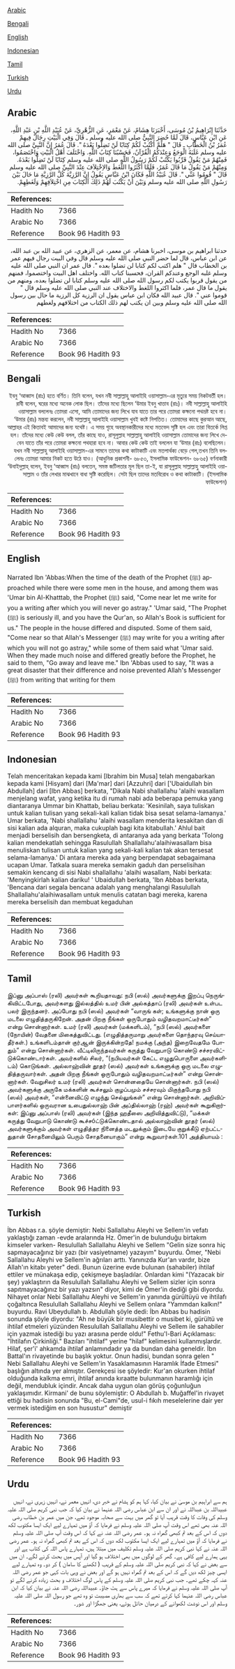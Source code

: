 [Arabic](#arabic)

[Bengali](#bengali)

[English](#english)

[Indonesian](#indonesian)

[Tamil](#tamil)

[Turkish](#turkish)

[Urdu](#urdu)

## Arabic


<div dir="rtl" lang="ar" style={{fontSize:'larger',backgroundColor:'#f8f9fa',padding:20}}>
حَدَّثَنَا إِبْرَاهِيمُ بْنُ مُوسَى، أَخْبَرَنَا هِشَامٌ، عَنْ مَعْمَرٍ، عَنِ الزُّهْرِيِّ، عَنْ عُبَيْدِ اللَّهِ بْنِ عَبْدِ اللَّهِ، عَنِ ابْنِ عَبَّاسٍ، قَالَ لَمَّا حُضِرَ النَّبِيُّ صلى الله عليه وسلم ـ قَالَ وَفِي الْبَيْتِ رِجَالٌ فِيهِمْ عُمَرُ بْنُ الْخَطَّابِ ـ قَالَ ‏"‏ هَلُمَّ أَكْتُبْ لَكُمْ كِتَابًا لَنْ تَضِلُّوا بَعْدَهُ ‏"‏‏.‏ قَالَ عُمَرُ إِنَّ النَّبِيَّ صلى الله عليه وسلم غَلَبَهُ الْوَجَعُ وَعِنْدَكُمُ الْقُرْآنُ، فَحَسْبُنَا كِتَابُ اللَّهِ‏.‏ وَاخْتَلَفَ أَهْلُ الْبَيْتِ وَاخْتَصَمُوا، فَمِنْهُمْ مَنْ يَقُولُ قَرِّبُوا يَكْتُبْ لَكُمْ رَسُولُ اللَّهِ صلى الله عليه وسلم كِتَابًا لَنْ تَضِلُّوا بَعْدَهُ‏.‏ وَمِنْهُمْ مَنْ يَقُولُ مَا قَالَ عُمَرُ، فَلَمَّا أَكْثَرُوا اللَّغَطَ وَالاِخْتِلاَفَ عِنْدَ النَّبِيِّ صلى الله عليه وسلم قَالَ ‏"‏ قُومُوا عَنِّي ‏"‏‏.‏ قَالَ عُبَيْدُ اللَّهِ فَكَانَ ابْنُ عَبَّاسٍ يَقُولُ إِنَّ الرَّزِيَّةَ كُلَّ الرَّزِيَّةِ مَا حَالَ بَيْنَ رَسُولِ اللَّهِ صلى الله عليه وسلم وَبَيْنَ أَنْ يَكْتُبَ لَهُمْ ذَلِكَ الْكِتَابَ مِنِ اخْتِلاَفِهِمْ وَلَغَطِهِمْ‏.‏
</div>
<div style={{backgroundColor:'#f8f9fa',padding:20, marginBottom: 10}}><table> <thead> <tr> <th>References:</th> <th></th> </tr> </thead> <tbody><tr><td>Hadith No</td><td>7366</td></tr><tr><td>Arabic No</td><td>7366</td></tr><tr><td>Reference</td><td>Book 96 Hadith 93</td></tr></tbody></table></div>


<div dir="rtl" lang="ar" style={{fontSize:'larger',backgroundColor:'#f8f9fa',padding:20}}>
حدثنا ابراهيم بن موسى، اخبرنا هشام، عن معمر، عن الزهري، عن عبيد الله بن عبد الله، عن ابن عباس، قال لما حضر النبي صلى الله عليه وسلم قال وفي البيت رجال فيهم عمر بن الخطاب قال " هلم اكتب لكم كتابا لن تضلوا بعده ". قال عمر ان النبي صلى الله عليه وسلم غلبه الوجع وعندكم القران، فحسبنا كتاب الله. واختلف اهل البيت واختصموا، فمنهم من يقول قربوا يكتب لكم رسول الله صلى الله عليه وسلم كتابا لن تضلوا بعده. ومنهم من يقول ما قال عمر، فلما اكثروا اللغط والاختلاف عند النبي صلى الله عليه وسلم قال " قوموا عني ". قال عبيد الله فكان ابن عباس يقول ان الرزية كل الرزية ما حال بين رسول الله صلى الله عليه وسلم وبين ان يكتب لهم ذلك الكتاب من اختلافهم ولغطهم
</div>
<div style={{backgroundColor:'#f8f9fa',padding:20, marginBottom: 10}}><table> <thead> <tr> <th>References:</th> <th></th> </tr> </thead> <tbody><tr><td>Hadith No</td><td>7366</td></tr><tr><td>Arabic No</td><td>7366</td></tr><tr><td>Reference</td><td>Book 96 Hadith 93</td></tr></tbody></table></div>

## Bengali


<div dir="rtl" lang="bn" style={{fontSize:'larger',backgroundColor:'#f8f9fa',padding:20}}>
ইবনু ‘আব্বাস (রাঃ) হতে বর্ণিত। তিনি বলেন, যখন নবী সাল্লাল্লাহু আলাইহি ওয়াসাল্লাম-এর মৃত্যুর সময় নিকটবর্তী হল। রাবী বলেন, ঘরের মধ্যে অনেক লোক ছিল। তাঁদের মধ্যে ছিলেন ‘উমার ইবনু খাত্তাব (রাঃ)। নবী সাল্লাল্লাহু আলাইহি ওয়াসাল্লাম বললেনঃ তোমরা এসো, আমি তোমাদের জন্য লিখে যাব যাতে তার পরে তোমরা কক্ষনো পথভ্রষ্ট হবে না। ‘উমার (রাঃ) মন্তব্য করলেন, নবী সাল্লাল্লাহু আলাইহি ওয়াসাল্লাম খুবই কষ্টে নিপতিত। তোমাদের কাছে কুরআন আছে, আল্লাহর এই কিতাবই আমাদের জন্য যথেষ্ট। এ সময় গৃহে অবস্থানকারীদের মধ্যে মতভেদ সৃষ্টি হল এবং তারা বিতর্কে লিপ্ত হল। তাঁদের মধ্যে কেউ কেউ বলল, তাঁর কাছে যাও, রাসূলুল্লাহ সাল্লাল্লাহু আলাইহি ওয়াসাল্লাম তোমাদের জন্য লিখে দেবেন যাতে তাঁর পরে তোমরা কক্ষনো পথহারা হবে না। আবার কেউ কেউ তাই বললেন যা ‘উমার (রাঃ) বলেছিলেন। যখন নবী সাল্লাল্লাহু আলাইহি ওয়াসাল্লাম-এর সামনে তাদের কথা কাটাকাটি এবং মতপার্থক্য বেড়ে গেল,তখন তিনি বললেনঃ তোমরা আমার নিকট হতে উঠে যাও। (আধুনিক প্রকাশনী- ৬৮৫৩, ইসলামিক ফাউন্ডেশন- ৬৮৬৫) বর্ণনাকারী ‘উবাইদুল্লাহ্ বলেন, ইবনু ‘আব্বাস (রাঃ) বলতেন, সমস্ত জটিলতার মূল ছিল তা-ই, যা রাসূলুল্লাহ সাল্লাল্লাহু আলাইহি ওয়াসাল্লাম ও তাঁর লেখার মাঝখানে বাধা সৃষ্টি করেছিল। সেটা ছিল তাদের মতবিরোধ ও কথা কাটাকাটি। (ইসলামিক ফাউন্ডেশন)
</div>
<div style={{backgroundColor:'#f8f9fa',padding:20, marginBottom: 10}}><table> <thead> <tr> <th>References:</th> <th></th> </tr> </thead> <tbody><tr><td>Hadith No</td><td>7366</td></tr><tr><td>Arabic No</td><td>7366</td></tr><tr><td>Reference</td><td>Book 96 Hadith 93</td></tr></tbody></table></div>

## English


<div dir="ltr" lang="en" style={{fontSize:'larger',backgroundColor:'#f8f9fa',padding:20}}>
Narrated Ibn 'Abbas:When the time of the death of the Prophet (ﷺ) approached while there were some men in the house, and among them was 'Umar bin Al-Khatttab, the Prophet (ﷺ) said, "Come near let me write for you a writing after which you will never go astray." 'Umar said, "The Prophet (ﷺ) is seriously ill, and you have the Qur'an, so Allah's Book is sufficient for us." The people in the house differed and disputed. Some of them said, "Come near so that Allah's Messenger (ﷺ) may write for you a writing after which you will not go astray," while some of them said what 'Umar said. When they made much noise and differed greatly before the Prophet, he said to them, "Go away and leave me." Ibn 'Abbas used to say, "It was a great disaster that their difference and noise prevented Allah's Messenger (ﷺ) from writing that writing for them
</div>
<div style={{backgroundColor:'#f8f9fa',padding:20, marginBottom: 10}}><table> <thead> <tr> <th>References:</th> <th></th> </tr> </thead> <tbody><tr><td>Hadith No</td><td>7366</td></tr><tr><td>Arabic No</td><td>7366</td></tr><tr><td>Reference</td><td>Book 96 Hadith 93</td></tr></tbody></table></div>

## Indonesian


<div dir="ltr" lang="id" style={{fontSize:'larger',backgroundColor:'#f8f9fa',padding:20}}>
Telah menceritakan kepada kami [Ibrahim bin Musa] telah mengabarkan kepada kami [Hisyam] dari [Ma'mar] dari [Azzuhri] dari ['Ubaidullah bin Abdullah] dari [Ibn Abbas] berkata, "Dikala Nabi shallallahu 'alaihi wasallam menjelang wafat, yang ketika itu di rumah nabi ada beberapa pemuka yang diantaranya Ummar bin Khattab, beliau berkata: 'Kesinilah, saya tuliskan untuk kalian tulisan yang sekali-kali kalian tidak bisa sesat selama-lamanya.' Umar berkata, 'Nabi shallallahu 'alaihi wasallam menderita kesakitan dan di sisi kalian ada alquran, maka cukuplah bagi kita kitabullah.' Ahlul bait menjadi berselisih dan bersengketa, di antaranya ada yang berkata 'Tolong kalian mendekatlah sehingga Rasulullah Shallallahu'alaihiwasallam bisa menuliskan tulisan untuk kalian yang sekali-kali kalian tak akan tersesat selama-lamanya.' Di antara mereka ada yang berpendapat sebagaimana ucapan Umar. Tatkala suara mereka semakin gaduh dan perselisihan semakin kencang di sisi Nabi shallallahu 'alaihi wasallam, Nabi berkata: 'Menyingkirlah kalian dariku! ' Ubaidullah berkata, 'Ibn Abbas berkata, 'Bencana dari segala bencana adalah yang menghalangi Rasulullah Shallallahu'alaihiwasallam untuk menulis catatan bagi mereka, karena mereka berselisih dan membuat kegaduhan
</div>
<div style={{backgroundColor:'#f8f9fa',padding:20, marginBottom: 10}}><table> <thead> <tr> <th>References:</th> <th></th> </tr> </thead> <tbody><tr><td>Hadith No</td><td>7366</td></tr><tr><td>Arabic No</td><td>7366</td></tr><tr><td>Reference</td><td>Book 96 Hadith 93</td></tr></tbody></table></div>

## Tamil


<div dir="ltr" lang="ta" style={{fontSize:'larger',backgroundColor:'#f8f9fa',padding:20}}>
இப்னு அப்பாஸ் (ரலி) அவர்கள் கூறியதாவது: நபி (ஸல்) அவர்களுக்கு இறப்பு நெருங்கிவிட்டபோது, அவர்களது இல்லத்தில் உமர் பின் அல்கத்தாப் (ரலி) அவர்கள் உள்பட பலர் இருந்தனர். அப்போது நபி (ஸல்) அவர்கள் “வாருங் கள்; உங்களுக்கு நான் ஒரு மடலை எழுதித்தருகிறேன். அதன் பிறகு நீங்கள் ஒருபோதும் வழிதவறமாட்டீர்கள்” என்று சொன்னார்கள். உமர் (ரலி) அவர்கள் (மக்களிடம்), “நபி (ஸல்) அவர்களை (நோயின்) வேதனை மிகைத்துவிட்டது. (எழுதித்தருமாறு அவர்களை தொந்தரவு செய்யாதீர்கள்.) உங்களிடம்தான் குர்ஆன் இருக்கின்றதே! நமக்கு (அந்த) இறைவேதமே போதும்” என்று சொன்னார்கள். வீட்டிலிருந்தவர்கள் கருத்து வேறுபாடு கொண்டு சச்சரவிட்டுக்கொண்டார்கள். அவர்களில் சிலர், “(நபியவர்கள் கேட்ட எழுதுபொருளை அவர்களிடம்) கொடுங்கள். அல்லாஹ்வின் தூதர் (ஸல்) அவர்கள் உங்களுக்கு ஒரு மடலை எழுதித்தருவார்கள். அதன் பிறகு நீங்கள் ஒருபோதும் வழிதவறமாட்டீர்கள்” என்று சொன்னார்கள். வேறுசிலர் உமர் (ரலி) அவர்கள் சொன்னதையே சொன்னார்கள். நபி (ஸல்) அவர்களுக்கு அருகே மக்களின் கூச்சலும் குழப்பமும் சச்சரவும் மிகுந்தபோது நபி (ஸல்) அவர்கள், “என்னைவிட்டு எழுந்து செல்லுங்கள்” என்று சொன்னார்கள். அறிவிப்பாளர்களில் ஒருவரான உபைதுல்லாஹ் பின் அப்தில்லாஹ் (ரஹ்) அவர்கள் கூறுகிறார்கள்: இப்னு அப்பாஸ் (ரலி) அவர்கள் (இந்த ஹதீஸை அறிவித்துவிட்டு), “மக்கள் கருத்து வேறுபாடு கொண்டு கூச்சóட்டுக்கொண்டதால் அல்லாஹ்வின் தூதர் (ஸல்) அவர்களுக்கும் அவர்கள் எழுதித்தர நினைத்த மடலுக்கும் இடையே குறுக்கீடு ஏற்பட்டதுதான் சோதனையிலும் பெரும் சோதனையாகும்” என்று கூறுவார்கள்.101 அத்தியாயம் :
</div>
<div style={{backgroundColor:'#f8f9fa',padding:20, marginBottom: 10}}><table> <thead> <tr> <th>References:</th> <th></th> </tr> </thead> <tbody><tr><td>Hadith No</td><td>7366</td></tr><tr><td>Arabic No</td><td>7366</td></tr><tr><td>Reference</td><td>Book 96 Hadith 93</td></tr></tbody></table></div>

## Turkish


<div dir="ltr" lang="tr" style={{fontSize:'larger',backgroundColor:'#f8f9fa',padding:20}}>
İbn Abbas r.a. şöyle demiştir: Nebi Sallallahu Aleyhi ve Sellem'in vefatı yaklaştığı zaman -evde aralarında Hz. Ömer'in de bulunduğu birtakım kimseler varken- Resulullah Sallallahu Aleyhi ve Sellem "Gelin size sonra hiç sapmayacağınız bir yazı (bir vasiyetname) yazayım" buyurdu. Ömer, "Nebi Sallallahu Aleyhi ve Sellem'in ağrıları arttı. Yanınızda Kur'an vardır, bize Allah'ın kitabı yeter" dedi. Bunun üzerine evde bulunan (sahabiler) ihtilaf ettiler ve münakaşa edip, çekişmeye başladılar. Onlardan kimi "(Yazacak bir şey) yaklaştırın da Resulullah Sallallahu Aleyhi ve Sellem sizler için sonra sapıtmayacağınız bir yazı yazsın" diyor, kimi de Ömer'in dediği gibi diyordu. Nihayet onlar Nebi Sallallahu Aleyhi ve Sellem'in yanında gürültüyü ve ihtilafı çoğaltınca Resulullah Sallallahu Aleyhi ve Sellem onlara "Yammdan kalkın!" buyurdu. Ravi Ubeydullah b. Abdullah şöyle dedi: İbn Abbas bu hadisin sonunda şöyle diyordu: "Ah ne büyük bir musibettir o musibet ki, gürültü ve ihtilaf etmeleri yüzünden Resulullah Sallallahu Aleyhi ve Sellem ile sahabiler için yazmak istediği bu yazı arasına perde oldu!" Fethu'l-Bari Açıklaması: "İhtilafın Çirkinliği." Bazıları "ihtilaf" yerine "hilaf" kelimesini kullanmışlardır. Hilaf, şer'i' ahkamda ihtilaf anlamındadır ya da bundan daha geneldir. İbn Battal'ın rivayetinde bu başlık yoktur. Onun hadisi, bundan sonra gelen " Nebi Sallallahu Aleyhi ve Sellem'in Yasaklamasının Haramlık İfade Etmesi" başlığın altında yer almıştır. Gerekçesi ise şöyledir: Kur'an okurken ihtilaf olduğunda kalkma emri, ihtilaf anında kıraatte bulunmanın haramlığı için değil, mendubluk içindir. Ancak daha uygun olan görüş çoğunluğun yaklaşımıdır. Kirmani' de bunu söylemiştir: O Abdullah b. Muğaffel'in rivayet ettiği bu hadisin sonunda "Bu, el-Cami"de, usul-i fıkıh meselelerine dair yer vermek istediğim en son husustur" demiştir
</div>
<div style={{backgroundColor:'#f8f9fa',padding:20, marginBottom: 10}}><table> <thead> <tr> <th>References:</th> <th></th> </tr> </thead> <tbody><tr><td>Hadith No</td><td>7366</td></tr><tr><td>Arabic No</td><td>7366</td></tr><tr><td>Reference</td><td>Book 96 Hadith 93</td></tr></tbody></table></div>

## Urdu


<div dir="rtl" lang="ur" style={{fontSize:'larger',backgroundColor:'#f8f9fa',padding:20}}>
ہم سے ابراہیم بن موسیٰ نے بیان کیا، کہا ہم کو ہشام نے خبر دی، انہیں معمر نے، انہیں زہری نے، انہیں عبیداللہ بن عبداللہ نے اور ان سے ابن عباس رضی اللہ عنہما نے بیان کیا کہ جب نبی کریم صلی اللہ علیہ وسلم کی وفات کا وقت قریب آیا تو گھر میں بہت سے صحابہ موجود تھے، جن میں عمر بن خطاب رضی اللہ عنہ بھی تھے اس وقت آپ صلی اللہ علیہ وسلم نے فرمایا کہ آؤ میں تمہارے لیے ایک ایسا مکتوب لکھ دوں کہ اس کے بعد تم کبھی گمراہ نہ ہو۔ عمر رضی اللہ عنہ نے کہا کہ اس وقت آپ صلی اللہ علیہ وسلم نے فرمایا کہ آؤ میں تمہارے لیے ایک ایسا مکتوب لکھ دوں کہ اس کے بعد تم کبھی گمراہ نہ ہو۔ عمر رضی اللہ عنہ نے کہا نبی کریم صلی اللہ علیہ وسلم تکلیف میں مبتلا ہیں، تمہارے پاس اللہ کی کتاب ہے اور یہی ہمارے لیے کافی ہے۔ گھر کے لوگوں میں بھی اختلاف ہو گیا اور آپس میں بحث کرنے لگے۔ ان میں سے بعض نے کہا کہ نبی کریم صلی اللہ علیہ وسلم کے قریب ( لکھنے کا سامان ) کر دو۔ وہ تمہارے لیے ایسی چیز لکھ دیں گے کہ اس کے بعد تم گمراہ نہیں ہو گے اور بعض نے وہی بات کہی جو عمر رضی اللہ عنہ کہہ چکے تھے۔ جب نبی کریم صلی اللہ علیہ وسلم کے پاس لوگ اختلاف و بحث زیادہ کرنے لگے تو آپ صلی اللہ علیہ وسلم نے فرمایا کہ میرے پاس سے ہٹ جاؤ۔ عبیداللہ رضی اللہ عنہ نے بیان کیا کہ ابن عباس رضی اللہ عنہما کہا کرتے تھے کہ سب سے بھاری مصیبت تو وہ تھے جو رسول اللہ صلی اللہ علیہ وسلم اور اس نوشت لکھوانے کے درمیان حائل ہوئے، یعنی جھگڑا اور شور۔
</div>
<div style={{backgroundColor:'#f8f9fa',padding:20, marginBottom: 10}}><table> <thead> <tr> <th>References:</th> <th></th> </tr> </thead> <tbody><tr><td>Hadith No</td><td>7366</td></tr><tr><td>Arabic No</td><td>7366</td></tr><tr><td>Reference</td><td>Book 96 Hadith 93</td></tr></tbody></table></div>